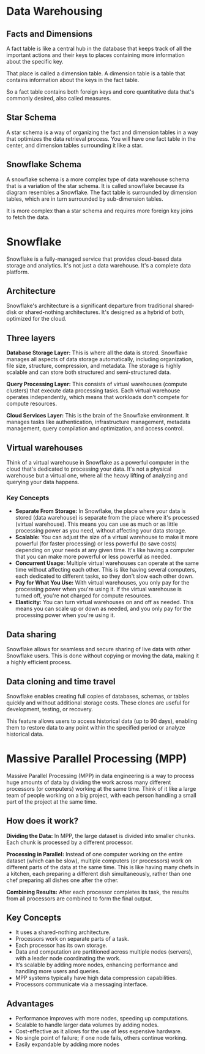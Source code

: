 # Data Warehousing

## Facts and Dimensions

A fact table is like a central hub in the database that keeps track of all the important actions and their keys to places containing more information about the specific key.

That place is called a dimension table. A dimension table is a table that contains information about the keys in the fact table.

So a fact table contains both foreign keys and core quantitative data that's commonly desired, also called measures.

## Star Schema

A star schema is a way of organizing the fact and dimension tables in a way that optimizes the data retrieval process. You will have one fact table in the center, and dimension tables surrounding it like a star.

## Snowflake Schema

A snowflake schema is a more complex type of data warehouse schema that is a variation of the star schema. It is called snowflake because its diagram resembles a Snowflake. The fact table is surrounded by dimension tables, which are in turn surrounded by sub-dimension tables.

It is more complex than a star schema and requires more foreign key joins to fetch the data.

# Snowflake

Snowflake is a fully-managed service that provides cloud-based data storage and analytics. It's not just a data warehouse. It's a complete data platform.

## Architecture

Snowflake's architecture is a significant departure from traditional shared-disk or shared-nothing architectures. It's designed as a hybrid of both, optimized for the cloud.

## Three layers

**Database Storage Layer:** This is where all the data is stored. Snowflake manages all aspects of data storage automatically, including organization, file size, structure, compression, and metadata. The storage is highly scalable and can store both structured and semi-structured data.

**Query Processing Layer:** This consists of virtual warehouses (compute clusters) that execute data processing tasks. Each virtual warehouse operates independently, which means that workloads don't compete for compute resources.

**Cloud Services Layer:** This is the brain of the Snowflake environment. It manages tasks like authentication, infrastructure management, metadata management, query compilation and optimization, and access control.

## Virtual warehouses

Think of a virtual warehouse in Snowflake as a powerful computer in the cloud that's dedicated to processing your data. It's not a physical warehouse but a virtual one, where all the heavy lifting of analyzing and querying your data happens.

### Key Concepts

- **Separate From Storage:** In Snowflake, the place where your data is stored (data warehouse) is separate from the place where it's processed (virtual warehouse). This means you can use as much or as little processing power as you need, without affecting your data storage.
- **Scalable:** You can adjust the size of a virtual warehouse to make it more powerful (for faster processing) or less powerful (to save costs) depending on your needs at any given time. It's like having a computer that you can make more powerful or less powerful as needed.
- **Concurrent Usage:** Multiple virtual warehouses can operate at the same time without affecting each other. This is like having several computers, each dedicated to different tasks, so they don't slow each other down.
- **Pay for What You Use:** With virtual warehouses, you only pay for the processing power when you're using it. If the virtual warehouse is turned off, you're not charged for compute resources.
- **Elasticity:** You can turn virtual warehouses on and off as needed. This means you can scale up or down as needed, and you only pay for the processing power when you're using it.

## Data sharing

Snowflake allows for seamless and secure sharing of live data with other Snowflake users. This is done without copying or moving the data, making it a highly efficient process.

## Data cloning and time travel

Snowflake enables creating full copies of databases, schemas, or tables quickly and without additional storage costs. These clones are useful for development, testing, or recovery.

This feature allows users to access historical data (up to 90 days), enabling them to restore data to any point within the specified period or analyze historical data.

# Massive Parallel Processing (MPP)

Massive Parallel Processing (MPP) in data engineering is a way to process huge amounts of data by dividing the work across many different processors (or computers) working at the same time. Think of it like a large team of people working on a big project, with each person handling a small part of the project at the same time.

## How does it work?

**Dividing the Data:** In MPP, the large dataset is divided into smaller chunks. Each chunk is processed by a different processor.

**Processing in Parallel:** Instead of one computer working on the entire dataset (which can be slow), multiple computers (or processors) work on different parts of the data at the same time. This is like having many chefs in a kitchen, each preparing a different dish simultaneously, rather than one chef preparing all dishes one after the other.

**Combining Results:** After each processor completes its task, the results from all processors are combined to form the final output.

## Key Concepts

- It uses a shared-nothing architecture.
- Processors work on separate parts of a task.
- Each processor has its own storage.
- Data and computation are partitioned across multiple nodes (servers), with a leader node coordinating the work.
- It’s scalable by adding more nodes, enhancing performance and handling more users and queries.
- MPP systems typically have high data compression capabilities.
- Processors communicate via a messaging interface.

## Advantages

- Performance improves with more nodes, speeding up computations.
- Scalable to handle larger data volumes by adding nodes.
- Cost-effective as it allows for the use of less expensive hardware.
- No single point of failure; if one node fails, others continue working.
- Easily expandable by adding more nodes
